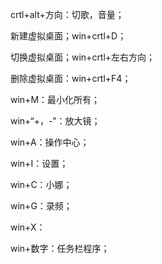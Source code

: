 crtl+alt+方向：切歌，音量；

新建虚拟桌面；win+crtl+D；

切换虚拟桌面；win+crtl+左右方向；

删除虚拟桌面：win+crtl+F4；

win+M：最小化所有；

win+“+，-”：放大镜；

win+A：操作中心；

win+I：设置；

win+C：小娜；

win+G：录频；

win+X：

win+数字：任务栏程序；



